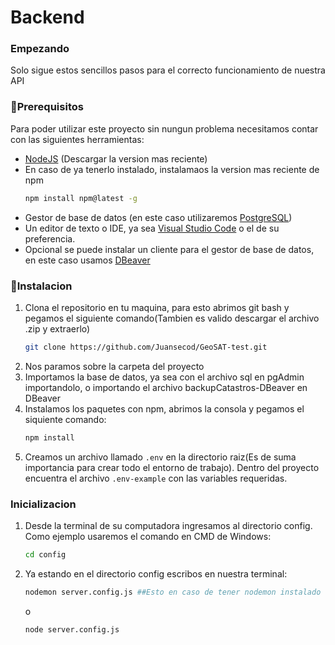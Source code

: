 # Backend
### Empezando
Solo sigue estos sencillos pasos para el correcto funcionamiento de nuestra API

### 🤔Prerequisitos

Para poder utilizar este proyecto sin nungun problema necesitamos contar con las siguientes herramientas:
* [NodeJS](https://nodejs.org/es/) (Descargar la version mas reciente)
* En caso de ya tenerlo instalado, instalamaos la version mas reciente de npm
  ```sh
  npm install npm@latest -g
  ```
 * Gestor de base de datos (en este caso utilizaremos [PostgreSQL](https://www.postgresql.org/download/))
 * Un editor de texto o IDE, ya sea [Visual Studio Code](https://code.visualstudio.com/download) o el de su preferencia.
 * Opcional se puede instalar un cliente para el gestor de base de datos, en este caso usamos [DBeaver](https://dbeaver.io/download/)

### 🤯Instalacion

1. Clona el repositorio en tu maquina, para esto abrimos git bash y pegamos el siguiente comando(Tambien es valido descargar el archivo .zip y extraerlo)
   ```sh
   git clone https://github.com/Juansecod/GeoSAT-test.git
   ```
2. Nos paramos sobre la carpeta del proyecto
3. Importamos la base de datos, ya sea con el archivo sql en pgAdmin importandolo, o importando el archivo backupCatastros-DBeaver en DBeaver
4. Instalamos los paquetes con npm, abrimos la consola y pegamos el siquiente comando:
   ```sh
   npm install
4. Creamos un archivo llamado `.env` en la directorio raiz(Es de suma importancia para crear todo el entorno de trabajo). Dentro del proyecto encuentra el archivo `.env-example` con las variables requeridas.

### Inicializacion

1. Desde la terminal de su computadora ingresamos al directorio config. Como ejemplo usaremos el comando en CMD de Windows:
   ```sh
   cd config
   ```
2. Ya estando en el directorio config escribos en nuestra terminal:
   ```sh
   nodemon server.config.js ##Esto en caso de tener nodemon instalado
   ```
   o
   ```sh
   node server.config.js
   ```